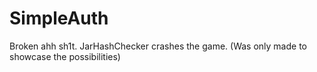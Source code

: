 # SimpleAuth
Broken ahh sh1t. JarHashChecker crashes the game. (Was only made to showcase the possibilities)
